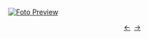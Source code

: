 [![Foto Preview](preview/n376.avif)](https://20essentials.github.io/project-000-376)

<div align="center" style="display: flex; justify-content: center;">
  <a  href="https://github.com/20essentials/project-000-375" target="_blank">&#8592;</a>
  &nbsp;&nbsp;
  <a  href="https://github.com/20essentials/project-000-377" target="_blank">&#8594;</a>
</div>
